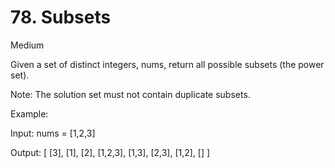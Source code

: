 # 78. Subsets

Medium


Given a set of distinct integers, nums, return all possible subsets (the power set).

Note: The solution set must not contain duplicate subsets.

Example:

Input: nums = [1,2,3]

Output:
[
  [3],
  [1],
  [2],
  [1,2,3],
  [1,3],
  [2,3],
  [1,2],
  []
]
